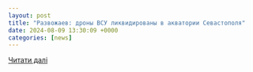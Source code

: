 ```yaml
---
layout: post
title: "Развожаев: дроны ВСУ ликвидированы в акватории Севастополя"
date: 2024-08-09 13:30:09 +0000
categories: [news]
---
```


[Читати далі](https://www.vesti.ru/article/4086226)
